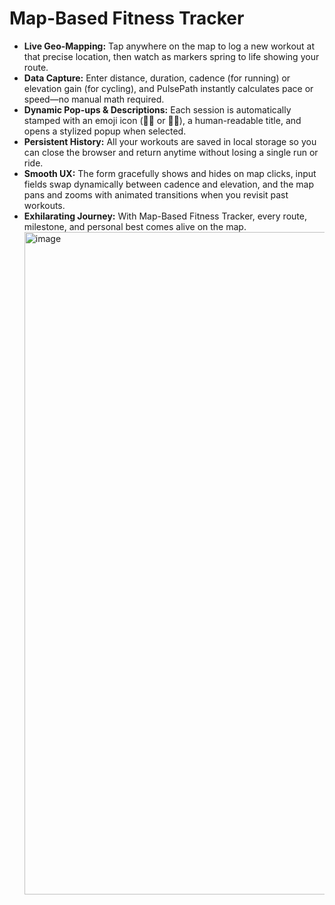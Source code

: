 # Map-Based Fitness Tracker
- **Live Geo-Mapping:** Tap anywhere on the map to log a new workout at that precise location, then watch as markers spring to life showing your route.  
- **Data Capture:** Enter distance, duration, cadence (for running) or elevation gain (for cycling), and PulsePath instantly calculates pace or speed—no manual math required.  
- **Dynamic Pop-ups & Descriptions:** Each session is automatically stamped with an emoji icon (🏃‍♂️ or 🚴‍♀️), a human-readable title, and opens a stylized popup when selected.  
- **Persistent History:** All your workouts are saved in local storage so you can close the browser and return anytime without losing a single run or ride.  
- **Smooth UX:** The form gracefully shows and hides on map clicks, input fields swap dynamically between cadence and elevation, and the map pans and zooms with animated transitions when you revisit past workouts.  
- **Exhilarating Journey:** With Map-Based Fitness Tracker, every route, milestone, and personal best comes alive on the map.
  <img width="1060" alt="image" src="https://github.com/user-attachments/assets/a1d7cdfe-fc74-4f6e-ad92-646f3495369d" />


